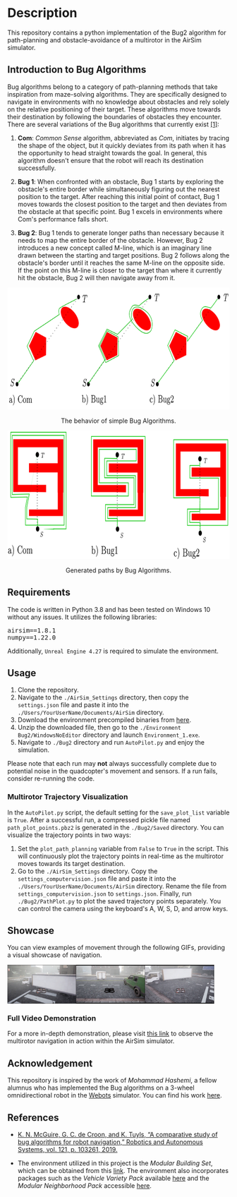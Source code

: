 # Description
This repository contains a python implementation of the Bug2 algorithm for path-planning and obstacle-avoidance of a multirotor in the AirSim simulator.


## Introduction to Bug Algorithms
Bug algorithms belong to a category of path-planning methods that take inspiration from maze-solving algorithms. They are specifically designed to navigate in environments with no knowledge about obstacles and rely solely on the relative positioning of their target. These algorithms move towards their destination by following the boundaries of obstacles they encounter.
There are several variations of the Bug algorithms that currently exist [[1]](#1):

1. **Com**: *Common Sense* algorithm, abbreviated as *Com*, initiates by tracing the shape of the object, but it quickly deviates from its path when it has the opportunity to head straight towards the goal. In general, this algorithm doesn't ensure that the robot will reach its destination successfully.

2. **Bug 1**: When confronted with an obstacle, Bug 1 starts by exploring the obstacle's entire border while simultaneously figuring out the nearest position to the target. After reaching this initial point of contact, Bug 1 moves towards the closest position to the target and then deviates from the obstacle at that specific point. Bug 1 excels in environments where Com's performance falls short.

3. **Bug 2**: Bug 1 tends to generate longer paths than necessary because it needs to map the entire border of the obstacle. However, Bug 2 introduces a new concept called M-line, which is an imaginary line drawn between the starting and target positions. Bug 2 follows along the obstacle's border until it reaches the same M-line on the opposite side. If the point on this M-line is closer to the target than where it currently hit the obstacle, Bug 2 will then navigate away from it.

<div align="center">
  <img src="./Images/Bugs Example 1.PNG" alt="Bugs_1" width="800" height="276">
  <p>The behavior of simple Bug Algorithms.</p>
</div>

<div align="center">
  <img src="./Images/Bugs Example 2.PNG" alt="Bugs_1" width="800" height="291">
  <p>Generated paths by Bug Algorithms.</p>
</div>




## Requirements
The code is written in Python 3.8 and has been tested on Windows 10 without any issues. It utilizes the following libraries:
<pre>
airsim==1.8.1
numpy==1.22.0
</pre>

Additionally, `Unreal Engine 4.27` is required to simulate the environment.

## Usage
1. Clone the repository.
2. Navigate to the `./AirSim_Settings` directory, then copy the `settings.json` file and paste it into the `./Users/YourUserName/Documents/AirSim` directory.
3. Download the environment precompiled binaries from [here](https://drive.google.com/file/d/1TtDHg56eYTOMozV_2vU-JxoXZXwSdzbT/view?usp=sharing).
4. Unzip the downloaded file, then go to the `./Environment Bug2/WindowsNoEditor` directory and launch `Environment_1.exe`.
5. Navigate to `./Bug2` directory and run `AutoPilot.py` and enjoy the simulation.

Please note that each run may **not** always successfully complete due to potential noise in the quadcopter's movement and sensors. If a run fails, consider re-running the code.

### Multirotor Trajectory Visualization
In the `AutoPilot.py` script, the default setting for the `save_plot_list` variable is `True`. After a successful run, a compressed pickle file named `path_plot_points.pbz2` is generated in the `./Bug2/Saved` directory. You can visualize the trajectory points in two ways:
1. Set the `plot_path_planning` variable from `False` to `True` in the script. This will continuously plot the trajectory points in real-time as the multirotor moves towards its target destination.
2. Go to the `./AirSim_Settings` directory. Copy the `settings_computervision.json` file and paste it into the `./Users/YourUserName/Documents/AirSim` directory. Rename the file from `settings_computervision.json` to `settings.json`. Finally, run `./Bug2/PathPlot.py` to plot the saved trajectory points separately. You can control the camera using the keyboard's A, W, S, D, and arrow keys.


## Showcase
You can view examples of movement through the following GIFs, providing a visual showcase of navigation.
<div style="display: flex;">
  <img src="./Images/GIF 1.gif" width="31%" />
  <img src="./Images/GIF 2.gif" width="31%" />
  <img src="./Images/GIF 3.gif" width="31%" />
</div>


### Full Video Demonstration
For a more in-depth demonstration, please visit [this link](https://youtu.be/XPVODZV9DNA) to observe the multirotor navigation in action within the AirSim simulator.



## Acknowledgement
This repository is inspired by the work of *Mohammad Hashemi*, a fellow alumnus who has implemented the Bug algorithms on a 3-wheel omnidirectional robot in the [Webots](https://cyberbotics.com/) simulator. You can find his work [here](https://github.com/mohammadhashemii/Bug-Algorithms-Simulation).


## References

- <a id="1"></a> [K. N. McGuire, G. C. de Croon, and K. Tuyls, “A comparative study of bug algorithms for robot navigation,” Robotics and Autonomous Systems, vol. 121, p. 103261, 2019.](https://doi.org/10.1016/j.robot.2019.103261)

- The environment utilized in this project is the *Modular Building Set*, which can be obtained from this [link](https://www.unrealengine.com/marketplace/en-US/product/modular-building-set/). The environment also incorporates packages such as the *Vehicle Variety Pack* available [here](https://www.unrealengine.com/marketplace/en-US/product/bbcb90a03f844edbb20c8b89ee16ea32) and the *Modular Neighborhood Pack* accessible [here](https://www.unrealengine.com/marketplace/en-US/product/modular-neighborhood-pack).

